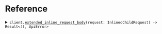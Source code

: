 # Reference
<details><summary><code>client.<a href="/src/client.rs">extended_inline_request_body</a>(request: InlinedChildRequest) -> Result<(), ApiError></code></summary>
<dl>
<dd>

#### 🔌 Usage

<dl>
<dd>

<dl>
<dd>

```rust
use seed_alias_extends::prelude::*;

#[tokio::main]
async fn main() {
    let config = ClientConfig {
        ..Default::default()
    };
    let client = AliasExtendsClient::new(config).expect("Failed to build client");
    client
        .extended_inline_request_body(
            &InlinedChildRequest {
                parent: "parent".to_string(),
                child: "child".to_string(),
            },
            None,
        )
        .await;
}
```
</dd>
</dl>
</dd>
</dl>

#### ⚙️ Parameters

<dl>
<dd>

<dl>
<dd>

**child:** `String` 
    
</dd>
</dl>
</dd>
</dl>


</dd>
</dl>
</details>
